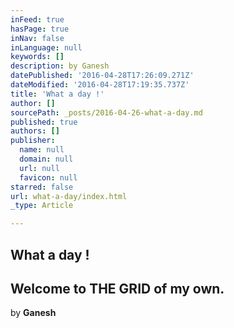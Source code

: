```yaml
---
inFeed: true
hasPage: true
inNav: false
inLanguage: null
keywords: []
description: by Ganesh
datePublished: '2016-04-28T17:26:09.271Z'
dateModified: '2016-04-28T17:19:35.737Z'
title: 'What a day !'
author: []
sourcePath: _posts/2016-04-26-what-a-day.md
published: true
authors: []
publisher:
  name: null
  domain: null
  url: null
  favicon: null
starred: false
url: what-a-day/index.html
_type: Article

---
```

## What a day !

## Welcome to THE GRID of my own.

by **Ganesh**